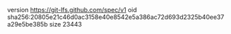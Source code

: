 version https://git-lfs.github.com/spec/v1
oid sha256:20805e21c46d0ac3158e40e8542e5a386ac72d693d2325b40ee37a29e5be385b
size 23443
